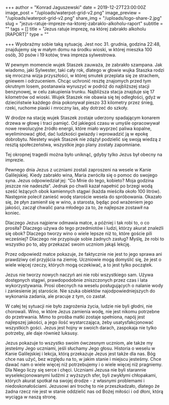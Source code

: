 +++
author = "Konrad Jaguszewski"
date = 2019-12-27T23:00:00Z
image_post = "/uploads/waterpot-grid-v2.png"
image_preview = "/uploads/waterpot-grid-v2.png"
share_img = "/uploads/logo-share-2.jpg"
slug = "jezus-ratuje-impreze-na-ktorej-zabraklo-alkoholu-raport"
subtitle = ""
tags = []
title = "Jezus ratuje imprezę, na której zabrakło alkoholu [RAPORT]"
type = ""

+++
Wyobraźmy sobie taką sytuację. Jest noc 31. grudnia, godzina 22:48, znajdujemy się w małym domu na środku wioski, w której mieszka 100 osób, 30 psów i 19 kotów, trwa impreza sylwestrowa.

W pewnym momencie wujek Staszek zauważa, że zabrakło szampana. Jak wiadomo, jaki Sylwester, taki cały rok, dlatego w głowie wujka Staszka rodzi się mroczna wizja przyszłości, w której smutek przeplata się ze strachem, gniewem i odrzuceniem. Chcąc uchronić resztę znajomych przed tym okrutnym losem, postanawia wyruszyć w podróż do najbliższej stacji benzynowej, w celu zakupienia trunku. Najbliższa stacja znajduje się 17 kilometrów od wioski. Wujek Staszek nie obawia się tej odległości, gdyż w dzieciństwie każdego dnia pokonywał pieszo 33 kilometry przez śnieg, rzeki, ruchome piaski i mroczny las, aby dotrzeć do szkoły.

W drodze na stację wujek Staszek zostaje uderzony spadającym konarem drzewa w głowę i traci pamięć. Od jakiegoś czasu w umyśle opracowywał nowe rewolucyjne źródło energii, które miało wyprzeć paliwa kopalne, wyeliminować głód, dać ludzkości gwiazdy i wprowadzić ją w epokę dobrobytu. Niestety wujek Staszek nie zdążył podzielić się swoją wiedzą z resztą społeczeństwa, wszystkie jego plany zostały zapomniane.

Tej okropnej tragedii można było uniknąć, gdyby tylko Jezus był obecny na imprezie.

Pewnego dnia Jezus z uczniami zostali zaproszeni na wesele w Kanie Galilejskiej. Kiedy zabrakło wina, Maria zwróciła się o pomoc do swojego syna. Jezus odpowiedział jej: “Co Mnie do tego, kobieto? Moja godzina jeszcze nie nadeszła”. Jednak po chwili kazał napełnić po brzegi wodą sześć leżących obok kamiennych stągwi (każda mieściła około 100 litrów). Następnie polecił zanieść wodę staroście wesela do spróbowania. Okazało się, że płyn zamienił się w wino, a starosta, będąc pod wrażeniem jego jakości, zaczął chwalić pana młodego za to, że najlepsze zostawił na koniec.

Dlaczego Jezus najpierw odmawia matce, a później i tak robi to, o co prosiła? Dlaczego używa do tego przedmiotów i ludzi, którzy akurat znaleźli się obok? Dlaczego tworzy wino o wiele lepsze niż to, które goście pili wcześniej? Dlaczego nie przypisuje sobie żadnych zasług? Myślę, że robi to wszystko po to, aby przekazać swoim uczniom jakąś lekcję.

Przez odpowiedź matce pokazuje, że faktycznie nie jest to jego sprawa ani prawdziwy cel przyjścia na ziemię. Uczniowie mogą domyślić się, że jest o wiele więcej rzeczy, których mogą oczekiwać, a to jest tylko początek.

Jezus nie tworzy nowych naczyń ani nie robi wszystkiego sam. Używa dostępnych stągwi, prawdopodobnie zniszczonych przez czas i lata wykorzystywania. Prosi obecnych na weselu posługujących o nalanie wody i zaniesienie jej staroście. Nie szuka obiektów najodpowiedniejszych do wykonania zadania, ale pracuje z tym, co zastał.

W całej tej sytuacji nie było zagrożenia życia, ludzie nie byli głodni, nie chorowali. Wino, w które Jezus zamienia wodę, nie jest nikomu potrzebne do przetrwania. Mimo to prośba matki zostaje spełniona, napój jest najlepszej jakości, a jego ilość wystarczająca, żeby usatysfakcjonować wszystkich gości. Jezus jest hojny w swoich darach, zaspokaja nie tylko potrzeby, ale daje również luksusy.

Jezus pokazuje to wszystko swoim ówczesnym uczniom, ale także my jesteśmy Jego uczniami, jeśli słuchamy Jego głosu. Historia o weselu w Kanie Galilejskiej i lekcja, którą przekazuje Jezus jest także dla nas. Bóg chce nas użyć, bez względu na to, w jakim stanie i miejscu jesteśmy. Chce dawać nam o wiele więcej niż potrzebujemy i o wiele więcej niż pragniemy. Dla Niego liczy się serce i chęci. Uczniami Jezusa nie byli starannie wyselekcjonowanymi ludźmi z wyższych sfer, byli zwykłymi chłopakami, których akurat spotkał na swojej drodze - z własnymi problemami i niedoskonałościami. Jezusowi ani trochę to nie przeszkadzało, dlatego że żadna rzecz nie jest w stanie oddzielić nas od Bożej miłości i od dłoni, którą wyciąga w naszą stronę.